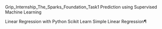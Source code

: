 Grip_Internship_The_Sparks_Foundation_Task1
Prediction using Supervised Machine Learning

Linear Regression with Python Scikit Learn
Simple Linear Regression¶
